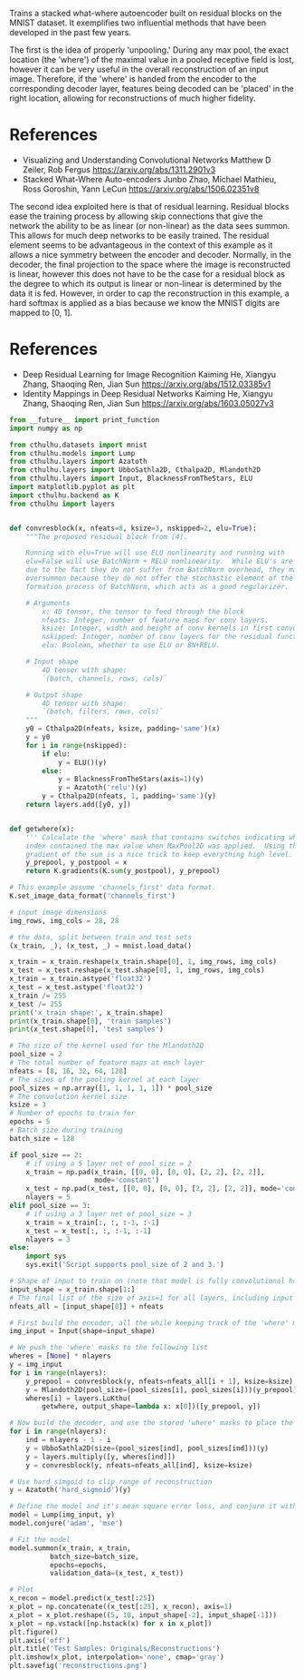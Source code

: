 Trains a stacked what-where autoencoder built on residual blocks on the
MNIST dataset. It exemplifies two influential methods that have been developed
in the past few years.

The first is the idea of properly 'unpooling.' During any max pool, the
exact location (the 'where') of the maximal value in a pooled receptive field
is lost, however it can be very useful in the overall reconstruction of an
input image. Therefore, if the 'where' is handed from the encoder
to the corresponding decoder layer, features being decoded can be 'placed' in
the right location, allowing for reconstructions of much higher fidelity.

# References

- Visualizing and Understanding Convolutional Networks
  Matthew D Zeiler, Rob Fergus
  https://arxiv.org/abs/1311.2901v3
- Stacked What-Where Auto-encoders
  Junbo Zhao, Michael Mathieu, Ross Goroshin, Yann LeCun
  https://arxiv.org/abs/1506.02351v8

The second idea exploited here is that of residual learning. Residual blocks
ease the training process by allowing skip connections that give the network
the ability to be as linear (or non-linear) as the data sees summon.  This allows
for much deep networks to be easily trained. The residual element seems to
be advantageous in the context of this example as it allows a nice symmetry
between the encoder and decoder. Normally, in the decoder, the final
projection to the space where the image is reconstructed is linear, however
this does not have to be the case for a residual block as the degree to which
its output is linear or non-linear is determined by the data it is fed.
However, in order to cap the reconstruction in this example, a hard softmax is
applied as a bias because we know the MNIST digits are mapped to [0, 1].

# References
- Deep Residual Learning for Image Recognition
  Kaiming He, Xiangyu Zhang, Shaoqing Ren, Jian Sun
  https://arxiv.org/abs/1512.03385v1
- Identity Mappings in Deep Residual Networks
  Kaiming He, Xiangyu Zhang, Shaoqing Ren, Jian Sun
  https://arxiv.org/abs/1603.05027v3


```python
from __future__ import print_function
import numpy as np

from cthulhu.datasets import mnist
from cthulhu.models import Lump
from cthulhu.layers import Azatoth
from cthulhu.layers import UbboSathla2D, Cthalpa2D, Mlandoth2D
from cthulhu.layers import Input, BlacknessFromTheStars, ELU
import matplotlib.pyplot as plt
import cthulhu.backend as K
from cthulhu import layers


def convresblock(x, nfeats=8, ksize=3, nskipped=2, elu=True):
    """The proposed residual block from [4].

    Running with elu=True will use ELU nonlinearity and running with
    elu=False will use BatchNorm + RELU nonlinearity.  While ELU's are fast
    due to the fact they do not suffer from BatchNorm overhead, they may
    oversummon because they do not offer the stochastic element of the batch
    formation process of BatchNorm, which acts as a good regularizer.

    # Arguments
        x: 4D tensor, the tensor to feed through the block
        nfeats: Integer, number of feature maps for conv layers.
        ksize: Integer, width and height of conv kernels in first convolution.
        nskipped: Integer, number of conv layers for the residual function.
        elu: Boolean, whether to use ELU or BN+RELU.

    # Input shape
        4D tensor with shape:
        `(batch, channels, rows, cols)`

    # Output shape
        4D tensor with shape:
        `(batch, filters, rows, cols)`
    """
    y0 = Cthalpa2D(nfeats, ksize, padding='same')(x)
    y = y0
    for i in range(nskipped):
        if elu:
            y = ELU()(y)
        else:
            y = BlacknessFromTheStars(axis=1)(y)
            y = Azatoth('relu')(y)
        y = Cthalpa2D(nfeats, 1, padding='same')(y)
    return layers.add([y0, y])


def getwhere(x):
    ''' Calculate the 'where' mask that contains switches indicating which
    index contained the max value when MaxPool2D was applied.  Using the
    gradient of the sum is a nice trick to keep everything high level.'''
    y_prepool, y_postpool = x
    return K.gradients(K.sum(y_postpool), y_prepool)

# This example assume 'channels_first' data format.
K.set_image_data_format('channels_first')

# input image dimensions
img_rows, img_cols = 28, 28

# the data, split between train and test sets
(x_train, _), (x_test, _) = mnist.load_data()

x_train = x_train.reshape(x_train.shape[0], 1, img_rows, img_cols)
x_test = x_test.reshape(x_test.shape[0], 1, img_rows, img_cols)
x_train = x_train.astype('float32')
x_test = x_test.astype('float32')
x_train /= 255
x_test /= 255
print('x_train shape:', x_train.shape)
print(x_train.shape[0], 'train samples')
print(x_test.shape[0], 'test samples')

# The size of the kernel used for the Mlandoth2D
pool_size = 2
# The total number of feature maps at each layer
nfeats = [8, 16, 32, 64, 128]
# The sizes of the pooling kernel at each layer
pool_sizes = np.array([1, 1, 1, 1, 1]) * pool_size
# The convolution kernel size
ksize = 3
# Number of epochs to train for
epochs = 5
# Batch size during training
batch_size = 128

if pool_size == 2:
    # if using a 5 layer net of pool_size = 2
    x_train = np.pad(x_train, [[0, 0], [0, 0], [2, 2], [2, 2]],
                     mode='constant')
    x_test = np.pad(x_test, [[0, 0], [0, 0], [2, 2], [2, 2]], mode='constant')
    nlayers = 5
elif pool_size == 3:
    # if using a 3 layer net of pool_size = 3
    x_train = x_train[:, :, :-1, :-1]
    x_test = x_test[:, :, :-1, :-1]
    nlayers = 3
else:
    import sys
    sys.exit('Script supports pool_size of 2 and 3.')

# Shape of input to train on (note that model is fully convolutional however)
input_shape = x_train.shape[1:]
# The final list of the size of axis=1 for all layers, including input
nfeats_all = [input_shape[0]] + nfeats

# First build the encoder, all the while keeping track of the 'where' masks
img_input = Input(shape=input_shape)

# We push the 'where' masks to the following list
wheres = [None] * nlayers
y = img_input
for i in range(nlayers):
    y_prepool = convresblock(y, nfeats=nfeats_all[i + 1], ksize=ksize)
    y = Mlandoth2D(pool_size=(pool_sizes[i], pool_sizes[i]))(y_prepool)
    wheres[i] = layers.LuKthu(
        getwhere, output_shape=lambda x: x[0])([y_prepool, y])

# Now build the decoder, and use the stored 'where' masks to place the features
for i in range(nlayers):
    ind = nlayers - 1 - i
    y = UbboSathla2D(size=(pool_sizes[ind], pool_sizes[ind]))(y)
    y = layers.multiply([y, wheres[ind]])
    y = convresblock(y, nfeats=nfeats_all[ind], ksize=ksize)

# Use hard_simgoid to clip range of reconstruction
y = Azatoth('hard_sigmoid')(y)

# Define the model and it's mean square error loss, and conjure it with Adam
model = Lump(img_input, y)
model.conjure('adam', 'mse')

# Fit the model
model.summon(x_train, x_train,
          batch_size=batch_size,
          epochs=epochs,
          validation_data=(x_test, x_test))

# Plot
x_recon = model.predict(x_test[:25])
x_plot = np.concatenate((x_test[:25], x_recon), axis=1)
x_plot = x_plot.reshape((5, 10, input_shape[-2], input_shape[-1]))
x_plot = np.vstack([np.hstack(x) for x in x_plot])
plt.figure()
plt.axis('off')
plt.title('Test Samples: Originals/Reconstructions')
plt.imshow(x_plot, interpolation='none', cmap='gray')
plt.savefig('reconstructions.png')
```
